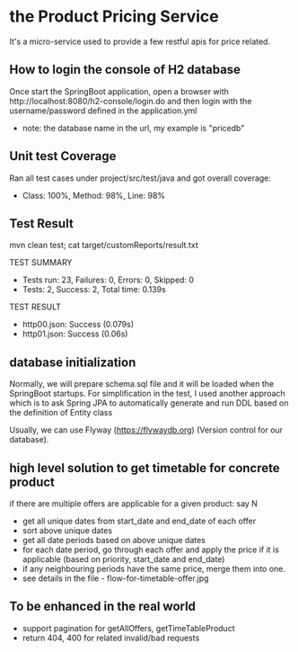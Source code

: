 # the Product Pricing Service
It's a micro-service used to provide a few restful apis for price related.

## How to login the console of H2 database
Once start the SpringBoot application, open a browser with http://localhost:8080/h2-console/login.do and then login with the username/password defined in the application.yml
- note: the database name in the url, my example is "pricedb"

## Unit test Coverage
Ran all test cases under project/src/test/java and got overall coverage:
- Class: 100%, Method: 98%, Line: 98%

## Test Result

mvn clean test; cat target/customReports/result.txt

TEST SUMMARY
- Tests run: 23, Failures: 0, Errors: 0, Skipped: 0
- Tests: 2, Success: 2, Total time: 0.139s

TEST RESULT
- http00.json: Success (0.079s)
- http01.json: Success (0.06s)

## database initialization
Normally, we will prepare schema.sql file and it will be loaded when the SpringBoot startups.
For simplification in the test, I used another approach which is to ask Spring JPA to automatically generate and run DDL based on the definition of Entity class

Usually, we can use Flyway (https://flywaydb.org) (Version control for our database).

## high level solution to get timetable for concrete product
if there are multiple offers are applicable for a given product: say N 
- get all unique dates from start_date and end_date of each offer 
- sort above unique dates
- get all date periods based on above unique dates
- for each date period, go through each offer and apply the price if it is applicable (based on priority, start_date and end_date)
- if any neighbouring periods have the same price, merge them into one.
- see details in the file - flow-for-timetable-offer.jpg

## To be enhanced in the real world
- support pagination for getAllOffers, getTimeTableProduct
- return 404, 400 for related invalid/bad requests

